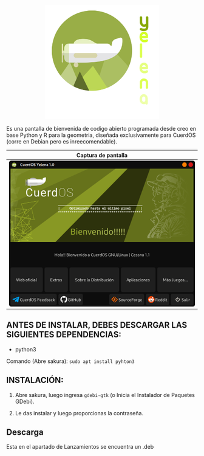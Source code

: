<!-- Logo -->
<p align="center">
  <img src="/img/yen.png" alt="Logo" width="300" height="300">
</p>

Es una pantalla de bienvenida de codigo abierto programada desde creo en base Python y R para la geometria, diseñada exclusivamente para CuerdOS (corre en Debian pero es inreecomendable).

| Captura de pantalla |
| ------------------ |
| ![Standard Edition](/img/yel2.png) |

## ANTES DE INSTALAR, DEBES DESCARGAR LAS SIGUIENTES DEPENDENCIAS:

- python3

Comando (Abre sakura): `sudo apt install pyhton3`

## INSTALACIÓN:

1. Abre sakura, luego ingresa `gdebi-gtk` (o Inicia el Instalador de Paquetes GDebi).

2. Le das instalar y luego proporcionas la contraseña.

## Descarga
Esta en el apartado de Lanzamientos se encuentra un .deb
